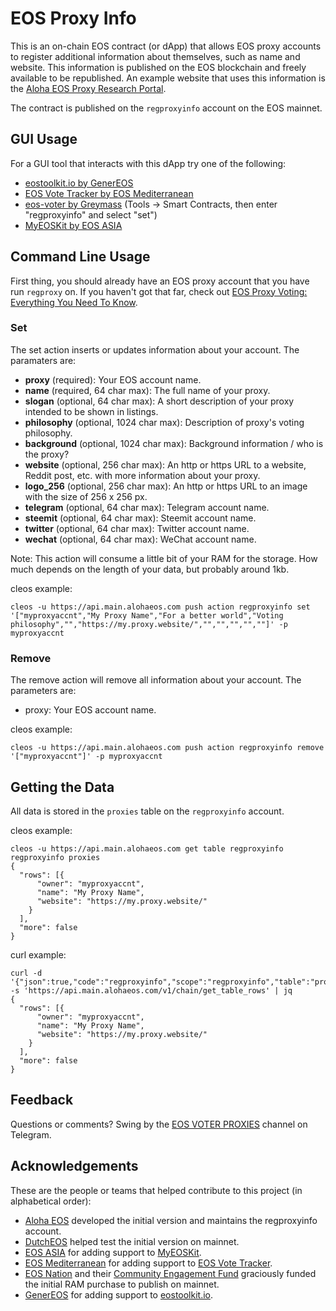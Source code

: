 # EOS Proxy Info
This is an on-chain EOS contract (or dApp) that allows EOS proxy accounts to register additional information about themselves, such as name and website. This information is published on the EOS blockchain and freely available to be republished. An example website that uses this information is the [Aloha EOS Proxy Research Portal](https://www.alohaeos.com/vote/proxy).

The contract is published on the `regproxyinfo` account on the EOS mainnet.

## GUI Usage

For a GUI tool that interacts with this dApp try one of the following:

- [eostoolkit.io by GenerEOS](https://eostoolkit.io/vote/createproxy)
- [EOS Vote Tracker by EOS Mediterranean](https://votetracker.eosmedi.com/#/submit-proxy-info)
- [eos-voter by Greymass](https://github.com/greymass/eos-voter) (Tools -> Smart Contracts, then enter "regproxyinfo" and select "set")
- [MyEOSKit by EOS ASIA](https://www.myeoskit.com/#/tools/proxy)

## Command Line Usage

First thing, you should already have an EOS proxy account that you have run `regproxy` on. If you haven't got that far, check out [EOS Proxy Voting: Everything You Need To Know](https://medium.com/coinmonks/eos-proxy-voting-everything-you-need-to-know-e4c9783249e3).

### Set

The set action inserts or updates information about your account. The paramaters are:
- **proxy** (required): Your EOS account name.
- **name** (required, 64 char max): The full name of your proxy.
- **slogan** (optional, 64 char max): A short description of your proxy intended to be shown in listings.
- **philosophy** (optional, 1024 char max): Description of proxy's voting philosophy.
- **background** (optional, 1024 char max): Background information / who is the proxy?
- **website** (optional, 256 char max): An http or https URL to a website, Reddit post, etc. with more information about your proxy.
- **logo_256** (optional, 256 char max): An http or https URL to an image with the size of 256 x 256 px.
- **telegram** (optional, 64 char max): Telegram account name.
- **steemit** (optional, 64 char max): Steemit account name.
- **twitter** (optional, 64 char max): Twitter account name.
- **wechat** (optional, 64 char max): WeChat account name.

Note: This action will consume a little bit of your RAM for the storage. How much depends on the length of your data, but probably around 1kb.

cleos example:
```
cleos -u https://api.main.alohaeos.com push action regproxyinfo set '["myproxyaccnt","My Proxy Name","For a better world","Voting philosophy","","https://my.proxy.website/","","","","",""]' -p myproxyaccnt
```

### Remove

The remove action will remove all information about your account. The parameters are:
- proxy: Your EOS account name.

cleos example:
```
cleos -u https://api.main.alohaeos.com push action regproxyinfo remove '["myproxyaccnt"]' -p myproxyaccnt

```

## Getting the Data

All data is stored in the `proxies` table on the `regproxyinfo` account.

cleos example:
```
cleos -u https://api.main.alohaeos.com get table regproxyinfo regproxyinfo proxies
{
  "rows": [{
      "owner": "myproxyaccnt",
      "name": "My Proxy Name",
      "website": "https://my.proxy.website/"
    }
  ],
  "more": false
}
```

curl example:
```
curl -d '{"json":true,"code":"regproxyinfo","scope":"regproxyinfo","table":"proxies","limit":100}' -s 'https://api.main.alohaeos.com/v1/chain/get_table_rows' | jq
{
  "rows": [{
      "owner": "myproxyaccnt",
      "name": "My Proxy Name",
      "website": "https://my.proxy.website/"
    }
  ],
  "more": false
}
```

## Feedback
Questions or comments? Swing by the [EOS VOTER PROXIES](https://t.me/eosproxies) channel on Telegram.

## Acknowledgements
These are the people or teams that helped contribute to this project (in alphabetical order):
- [Aloha EOS](https://www.alohaeos.com/) developed the initial version and maintains the regproxyinfo account.
- [DutchEOS](https://dutcheos.io/) helped test the initial version on mainnet.
- [EOS ASIA](https://www.eosasia.one/) for adding support to [MyEOSKit](https://www.myeoskit.com/#/tools/proxy).
- [EOS Mediterranean](https://eosmedi.com/) for adding support to [EOS Vote Tracker](https://votetracker.eosmedi.com/#/submit-proxy-info).
- [EOS Nation](https://eosnation.io) and their [Community Engagement Fund](https://www.youtube.com/watch?v=tUw8oWyFfeE) graciously funded the initial RAM purchase to publish on mainnet.
- [GenerEOS](https://www.genereos.io/) for adding support to [eostoolkit.io](https://eostoolkit.io/vote/createproxy).
